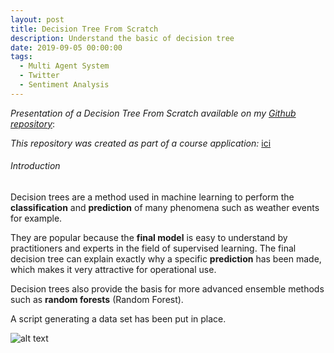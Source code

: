 ```yaml
---
layout: post
title: Decision Tree From Scratch
description: Understand the basic of decision tree
date: 2019-09-05 00:00:00
tags:
  - Multi Agent System
  - Twitter
  - Sentiment Analysis
---
```


*Presentation of a Decision Tree From Scratch available on my [Github repository](https://github.com/mbenhamd/decision-tree-scratch)*\:

*This repository was created as part of a course application:* [ici](http://www.math-info.univ-paris5.fr/~bouzy/Doc/AA1/InductionDecisionTree.pdf)
<!--more-->

###### Introduction

Decision trees are a method used in machine learning to perform the **classification** and **prediction** of many phenomena such as weather events for example.

They are popular because the **final model** is easy to understand by practitioners and experts in the field of supervised learning. The final decision tree can explain exactly why a specific **prediction** has been made, which makes it very attractive for operational use.

Decision trees also provide the basis for more advanced ensemble methods such as **random forests** (Random Forest).

A script generating a data set has been put in place.

![alt text](http://crsouza.com/wp-content/uploads/2012/01/image_thumb-25255B16-25255D.png "Exemple")